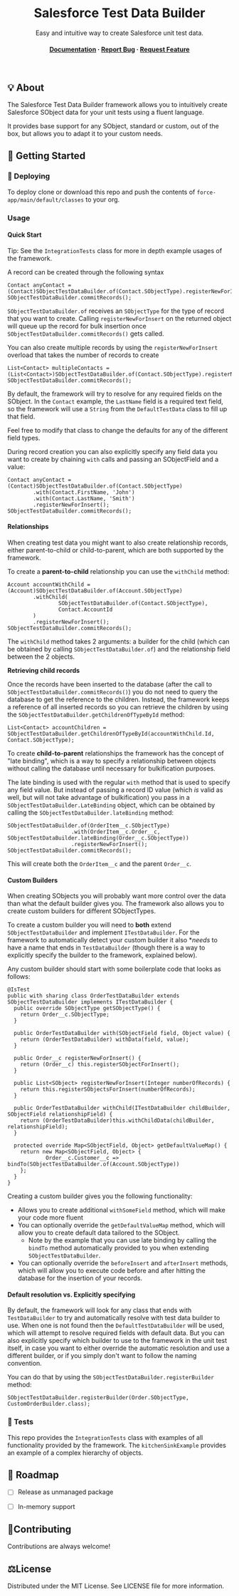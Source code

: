 <div align="center">
  <h1>Salesforce Test Data Builder</h1>
  <p>
    Easy and intuitive way to create Salesforce unit test data.
  </p>

<h4>
    <a href="https://cesarparra.github.io/test-data-framework">Documentation</a>
  <span> · </span>
    <a href="https://github.com/cesarParra/test-data-framework/issues">Report Bug</a>
  <span> · </span>
    <a href="https://github.com/cesarParra/test-data-framework/issues">Request Feature</a>
  </h4>
</div>

<br />

## 💡 About

The Salesforce Test Data Builder framework allows you to intuitively create Salesforce SObject data for your
unit tests using a fluent language. 

It provides base support for any SObject, standard or custom, out of the box, but allows you
to adapt it to your custom needs.

## 🏁 Getting Started

### 🏃 Deploying

To deploy clone or download this repo and push the contents of `force-app/main/default/classes` to your org.

### Usage

#### Quick Start

Tip: See the `IntegrationTests` class for more in depth example usages of the framework.

A record can be created through the following syntax

```apex
Contact anyContact = (Contact)SObjectTestDataBuilder.of(Contact.SObjectType).registerNewForInsert();
SObjectTestDataBuilder.commitRecords();
```

`SObjectTestDataBuilder.of` receives an `SObjectType` for the type of record that you want to create. Calling
`registerNewForInsert` on the returned object will queue up the record for bulk insertion once 
`SObjectTestDataBuilder.commitRecords()` gets called.

You can also create multiple records by using the `registerNewForInsert` overload that takes the number
of records to create

```apex
List<Contact> multipleContacts = (List<Contact>)SObjectTestDataBuilder.of(Contact.SObjectType).registerNewForInsert(5);
SObjectTestDataBuilder.commitRecords();
```

By default, the framework will try to resolve for any required fields on the SObject. In the `Contact` example,
the `LastName` field is a required text field, so the framework will use a `String` from the `DefaultTestData`
class to fill up that field.

Feel free to modify that class to change the defaults for any of the different field types.

During record creation you can also explicitly specify any field data you want to create by chaining `with` calls
and passing an SObjectField and a value:

```apex
Contact anyContact = (Contact)SObjectTestDataBuilder.of(Contact.SObjectType)
        .with(Contact.FirstName, 'John')
        .with(Contact.LastName, 'Smith')
        .registerNewForInsert();
SObjectTestDataBuilder.commitRecords();
```

#### Relationships

When creating test data you might want to also create relationship records, either parent-to-child
or child-to-parent, which are both supported by the framework.

To create a **parent-to-child** relationship you can use the `withChild` method:

```apex
Account accountWithChild = (Account)SObjectTestDataBuilder.of(Account.SObjectType)
        .withChild(
                SObjectTestDataBuilder.of(Contact.SObjectType),
                Contact.AccountId
        )
        .registerNewForInsert();
SObjectTestDataBuilder.commitRecords();
```

The `withChild` method takes 2 arguments: a builder for the child (which can be obtained by calling `SObjectTestDataBuilder.of`)
and the relationship field between the 2 objects.

**Retrieving child records**

Once the records have been inserted to the database (after the call to `SObjectTestDataBuilder.commitRecords()`) you do not
need to query the database to get the reference to the children. Instead, the framework keeps a reference of all inserted records
so you can retrieve the children by using the `SObjectTestDataBuilder.getChildrenOfTypeById` method:

```apex
List<Contact> accountChildren = SObjectTestDataBuilder.getChildrenOfTypeById(accountWithChild.Id, Contact.SObjectType);
```

To create **child-to-parent** relationships the framework has the concept of "late binding", which is a way to specify
a relationship between objects without calling the database until necessary for bulkification purposes.

The late binding is used with the regular `with` method that is used to specify any field value. But instead
of passing a record ID value (which *is* valid as well, but will not take advantage of bulkification) you pass
in a `SObjectTestDataBuilder.LateBinding` object, which can be obtained by calling the `SObjectTestDataBuilder.lateBinding`
method:

```apex
SObjectTestDataBuilder.of(OrderItem__c.SObjectType)
                    .with(OrderItem__c.Order__c, SObjectTestDataBuilder.lateBinding(Order__c.SObjectType))
                    .registerNewForInsert();
SObjectTestDataBuilder.commitRecords();
```

This will create both the `OrderItem__c` and the parent `Order__c`.

#### Custom Builders

When creating SObjects you will probably want more control over the data than what the default builder gives you. The framework
also allows you to create custom builders for different SObjectTypes.

To create a custom builder you will need to **both** extend `SObjectTestDataBuilder` and implement `ITestDataBuilder`.
For the framework to automatically detect your custom builder it also **needs* to have a name that ends in `TestDataBuilder` 
(though there is a way to explicitly specify the builder to the framework, explained below).

Any custom builder should start with some boilerplate code that looks as follows:

```apex
@IsTest
public with sharing class OrderTestDataBuilder extends SObjectTestDataBuilder implements ITestDataBuilder {
  public override SObjectType getSObjectType() {
    return Order__c.SObjectType;
  }

  public OrderTestDataBuilder with(SObjectField field, Object value) {
    return (OrderTestDataBuilder) withData(field, value);
  }

  public Order__c registerNewForInsert() {
    return (Order__c) this.registerSObjectForInsert();
  }

  public List<SObject> registerNewForInsert(Integer numberOfRecords) {
    return this.registerSObjectsForInsert(numberOfRecords);
  }

  public OrderTestDataBuilder withChild(ITestDataBuilder childBuilder, SObjectField relationshipField) {
    return (OrderTestDataBuilder)this.withChildData(childBuilder, relationshipField);
  }

  protected override Map<SObjectField, Object> getDefaultValueMap() {
    return new Map<SObjectField, Object> {
            Order__c.Customer__c => bindTo(SObjectTestDataBuilder.of(Account.SObjectType))
    };
  }
}
```

Creating a custom builder gives you the following functionality:
* Allows you to create additional `withSomeField` method, which will make your code more fluent
* You can optionally override the `getDefaultValueMap` method, which will allow you to create default data tailored to the SObject.
  * Note by the example that you can use late binding by calling the `bindTo` method automatically provided to you when extending `SObjectTestDataBuilder`.
* You can optionally override the `beforeInsert` and `afterInsert` methods, which will allow you to execute code before and after hitting the database for the insertion of your records.

#### Default resolution vs. Explicitly specifying

By default, the framework will look for any class that ends with `TestDataBuilder` to try and automatically resolve with test data builder to use.
When one is not found then the `DefaultTestDataBuilder` will be used, which will attempt to resolve required fields with default data. But you can also
explicitly specify which builder to use to the framework in the unit test itself, in case you want to either override the automatic resolution and use a different builder,
or if you simply don't want to follow the naming convention.

You can do that by using the `SObjectTestDataBuilder.registerBuilder` method:

```apex
SObjectTestDataBuilder.registerBuilder(Order.SObjectType, CustomOrderBuilder.class);
```

### 🧪 Tests

This repo provides the `IntegrationTests` class with examples of all functionality provided by the framework. The
`kitchenSinkExample` provides an example of a complex hierarchy of objects.

## 🚧 Roadmap

* [ ] Release as unmanaged package
* [ ] In-memory support


## 🤝Contributing

Contributions are always welcome!


## ⚖️License

Distributed under the MIT License. See LICENSE file for more information.
